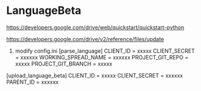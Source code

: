 # LanguageBeta

https://developers.google.com/drive/web/quickstart/quickstart-python

https://developers.google.com/drive/v2/reference/files/update


1. modify config.ini
[parse_language]
CLIENT_ID = xxxxx
CLIENT_SECRET = xxxxxx
WORKING_SPREAD_NAME = xxxxxx
PROJECT_GIT_REPO = xxxxx
PROJECT_GIT_BRANCH = xxxxx

[upload_language_beta]
CLIENT_ID = xxxxx
CLIENT_SECRET = xxxxxx
PARENT_ID = xxxxxx
